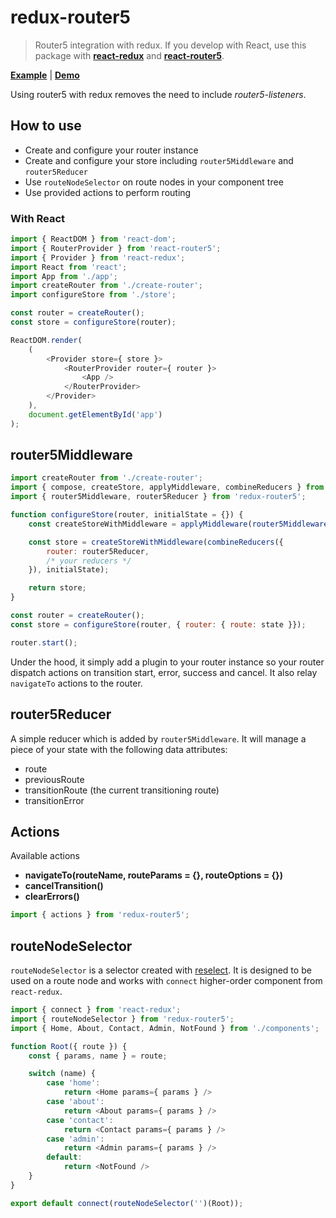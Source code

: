 # redux-router5

> Router5 integration with redux. If you develop with React, use this package with __[react-redux](https://github.com/rackt/react-redux)__
and __[react-router5](https://github.com/router5/react-router5)__.

__[Example](https://github.com/router5/examples/tree/master/apps/react-redux)__ | __[Demo](http://router5.github.io/docs/with-react-redux.html)__

Using router5 with redux removes the need to include _router5-listeners_.

## How to use

- Create and configure your router instance
- Create and configure your store including `router5Middleware` and `router5Reducer`
- Use `routeNodeSelector` on route nodes in your component tree
- Use provided actions to perform routing

### With React

```javascript
import { ReactDOM } from 'react-dom';
import { RouterProvider } from 'react-router5';
import { Provider } from 'react-redux';
import React from 'react';
import App from './app';
import createRouter from './create-router';
import configureStore from './store';

const router = createRouter();
const store = configureStore(router);

ReactDOM.render(
    (
        <Provider store={ store }>
            <RouterProvider router={ router }>
                <App />
            </RouterProvider> 
        </Provider>
    ),
    document.getElementById('app')
);
```


## router5Middleware

```javascript
import createRouter from './create-router';
import { compose, createStore, applyMiddleware, combineReducers } from 'redux';
import { router5Middleware, router5Reducer } from 'redux-router5';

function configureStore(router, initialState = {}) {
    const createStoreWithMiddleware = applyMiddleware(router5Middleware(router))(createStore);

    const store = createStoreWithMiddleware(combineReducers({
        router: router5Reducer,
        /* your reducers */
    }), initialState);

    return store;
}

const router = createRouter();
const store = configureStore(router, { router: { route: state }});

router.start();
```

Under the hood, it simply add a plugin to your router instance so your router
dispatch actions on transition start, error, success and cancel. It also relay
`navigateTo` actions to the router.


## router5Reducer

A simple reducer which is added by `router5Middleware`. It will manage a piece of your state with the following data attributes:

- route
- previousRoute
- transitionRoute (the current transitioning route)
- transitionError


## Actions

Available actions

- __navigateTo(routeName, routeParams = {}, routeOptions = {})__
- __cancelTransition()__
- __clearErrors()__

```javascript
import { actions } from 'redux-router5';
```

## routeNodeSelector

`routeNodeSelector` is a selector created with [reselect](https://github.com/rackt/reselect). It is designed to be used on a route node
and works with `connect` higher-order component from `react-redux`.

```javascript
import { connect } from 'react-redux';
import { routeNodeSelector } from 'redux-router5';
import { Home, About, Contact, Admin, NotFound } from './components';

function Root({ route }) {
    const { params, name } = route;

    switch (name) {
        case 'home':
            return <Home params={ params } />
        case 'about':
            return <About params={ params } />
        case 'contact':
            return <Contact params={ params } />
        case 'admin':
            return <Admin params={ params } />
        default:
            return <NotFound />
    }
}

export default connect(routeNodeSelector('')(Root));
```
